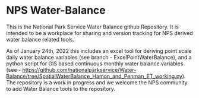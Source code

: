 # NPS Water-Balance
This is the National Park Service Water Balance github Repository.  It is intended to be a workplace for sharing and version tracking for NPS derived water balance related tools.  

As of January 24th, 2022 this includes an excel tool for deriving point scale daily water balance variables (see branch - ExcelPointWaterBalance), and a python script for GIS based continuous monthly water balance variables (see - https://github.com/nationalparkservice/Water-Balance/tree/SpatialWaterBalance_Hamon_and_Penman_ET_working.py). The repository is a work in progress and we welcome the NPS community to add Water Balance tools to the repository.  

